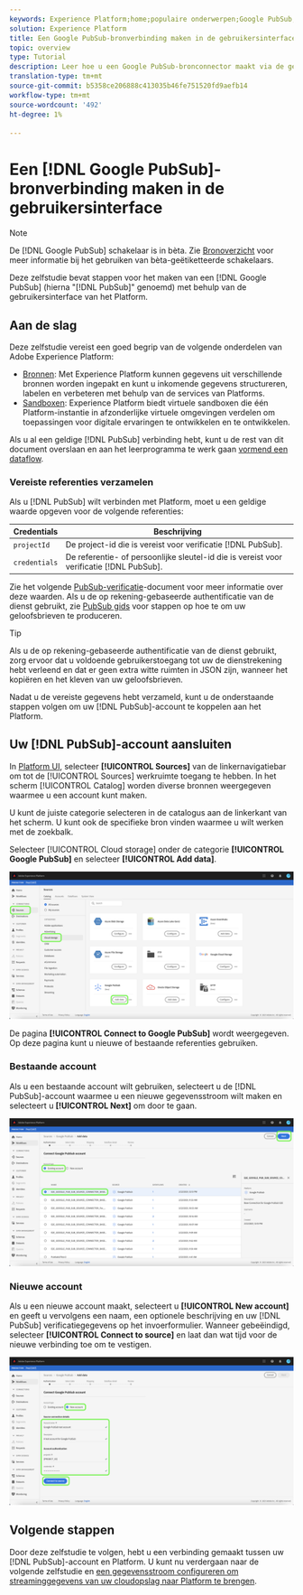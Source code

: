 ```yaml
---
keywords: Experience Platform;home;populaire onderwerpen;Google PubSub;Google pubsub
solution: Experience Platform
title: Een Google PubSub-bronverbinding maken in de gebruikersinterface
topic: overview
type: Tutorial
description: Leer hoe u een Google PubSub-bronconnector maakt via de gebruikersinterface van het Platform.
translation-type: tm+mt
source-git-commit: b5358ce206888c413035b46fe751520fd9aefb14
workflow-type: tm+mt
source-wordcount: '492'
ht-degree: 1%

---
```



# Een [!DNL Google PubSub]-bronverbinding maken in de gebruikersinterface

>[!NOTE]
>
> De [!DNL Google PubSub] schakelaar is in bèta. Zie [Bronoverzicht](../../../../home.md#terms-and-conditions) voor meer informatie bij het gebruiken van bèta-geëtiketteerde schakelaars.

Deze zelfstudie bevat stappen voor het maken van een [!DNL Google PubSub] (hierna &quot;[!DNL PubSub]&quot; genoemd) met behulp van de gebruikersinterface van het Platform.

## Aan de slag

Deze zelfstudie vereist een goed begrip van de volgende onderdelen van Adobe Experience Platform:

* [Bronnen](../../../../home.md): Met Experience Platform kunnen gegevens uit verschillende bronnen worden ingepakt en kunt u inkomende gegevens structureren, labelen en verbeteren met behulp van de services van Platforms.
* [Sandboxen](../../../../../sandboxes/home.md): Experience Platform biedt virtuele sandboxen die één Platform-instantie in afzonderlijke virtuele omgevingen verdelen om toepassingen voor digitale ervaringen te ontwikkelen en te ontwikkelen.

Als u al een geldige [!DNL PubSub] verbinding hebt, kunt u de rest van dit document overslaan en aan het leerprogramma te werk gaan [vormend een dataflow](../../dataflow/batch/cloud-storage.md).

### Vereiste referenties verzamelen

Als u [!DNL PubSub] wilt verbinden met Platform, moet u een geldige waarde opgeven voor de volgende referenties:

| Credentials | Beschrijving |
| ---------- | ----------- |
| `projectId` | De project-id die is vereist voor verificatie [!DNL PubSub]. |
| `credentials` | De referentie- of persoonlijke sleutel-id die is vereist voor verificatie [!DNL PubSub]. |

Zie het volgende [PubSub-verificatie](https://cloud.google.com/pubsub/docs/authentication)-document voor meer informatie over deze waarden. Als u de op rekening-gebaseerde authentificatie van de dienst gebruikt, zie [PubSub gids](https://cloud.google.com/docs/authentication/production#create_service_account) voor stappen op hoe te om uw geloofsbrieven te produceren.

>[!TIP]
>
>Als u de op rekening-gebaseerde authentificatie van de dienst gebruikt, zorg ervoor dat u voldoende gebruikerstoegang tot uw de dienstrekening hebt verleend en dat er geen extra witte ruimten in JSON zijn, wanneer het kopiëren en het kleven van uw geloofsbrieven.

Nadat u de vereiste gegevens hebt verzameld, kunt u de onderstaande stappen volgen om uw [!DNL PubSub]-account te koppelen aan het Platform.

## Uw [!DNL PubSub]-account aansluiten

In [Platform UI](https://platform.adobe.com), selecteer **[!UICONTROL Sources]** van de linkernavigatiebar om tot de [!UICONTROL Sources] werkruimte toegang te hebben. In het scherm [!UICONTROL Catalog] worden diverse bronnen weergegeven waarmee u een account kunt maken.

U kunt de juiste categorie selecteren in de catalogus aan de linkerkant van het scherm. U kunt ook de specifieke bron vinden waarmee u wilt werken met de zoekbalk.

Selecteer [!UICONTROL Cloud storage] onder de categorie **[!UICONTROL Google PubSub]** en selecteer **[!UICONTROL Add data]**.

![catalogus](../../../../images/tutorials/create/google-pubsub/catalog.png)

De pagina **[!UICONTROL Connect to Google PubSub]** wordt weergegeven. Op deze pagina kunt u nieuwe of bestaande referenties gebruiken.

### Bestaande account

Als u een bestaande account wilt gebruiken, selecteert u de [!DNL PubSub]-account waarmee u een nieuwe gegevensstroom wilt maken en selecteert u **[!UICONTROL Next]** om door te gaan.

![bestaand](../../../../images/tutorials/create/google-pubsub/existing.png)

### Nieuwe account

Als u een nieuwe account maakt, selecteert u **[!UICONTROL New account]** en geeft u vervolgens een naam, een optionele beschrijving en uw [!DNL PubSub] verificatiegegevens op het invoerformulier. Wanneer gebeëindigd, selecteer **[!UICONTROL Connect to source]** en laat dan wat tijd voor de nieuwe verbinding toe om te vestigen.

![new](../../../../images/tutorials/create/google-pubsub/new.png)

## Volgende stappen

Door deze zelfstudie te volgen, hebt u een verbinding gemaakt tussen uw [!DNL PubSub]-account en Platform. U kunt nu verdergaan naar de volgende zelfstudie en [een gegevensstroom configureren om streaminggegevens van uw cloudopslag naar Platform te brengen](../../dataflow/streaming/cloud-storage-streaming.md).
